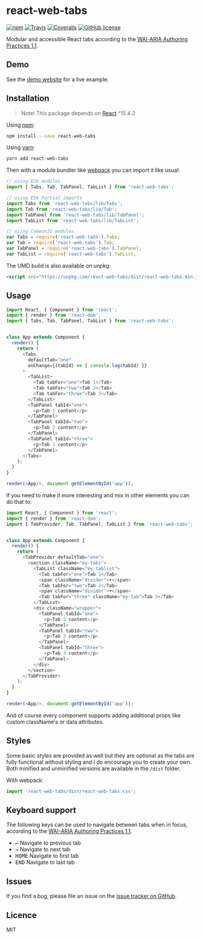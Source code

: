 # react-web-tabs
[![npm](https://img.shields.io/npm/v/react-web-tabs.svg?style=flat-square)](https://www.npmjs.com/package/react-web-tabs)
[![Travis](https://img.shields.io/travis/marcuslindfeldt/react-web-tabs.svg?style=flat-square)](https://travis-ci.org/marcuslindfeldt/react-web-tabs)
[![Coveralls](https://img.shields.io/coveralls/marcuslindfeldt/react-web-tabs.svg?style=flat-square)](https://coveralls.io/github/marcuslindfeldt/react-web-tabs?branch=master)
[![GitHub license](https://img.shields.io/badge/license-MIT-blue.svg?style=flat-square)](https://raw.githubusercontent.com/marcuslindfeldt/react-web-tabs/master/LICENSE)

Modular and accessible React tabs according to the [WAI-ARIA Authoring Practices 1.1](https://www.w3.org/TR/wai-aria-practices-1.1/#tabpanel).

## Demo
See the [demo website](https://react-web-tabs.firebaseapp.com/) for a live example.

## Installation
> Note! This package depends on [React](https://facebook.github.io/react/) ^15.4.2

Using [npm](https://www.npmjs.com/):
```bash
npm install --save react-web-tabs
```
Using [yarn](https://yarnpkg.com/en/):
```bash
yarn add react-web-tabs
```

Then with a module bundler like [webpack](https://webpack.js.org/) you can import it like usual:

```js
// using ES6 modules
import { Tabs, Tab, TabPanel, TabList } from 'react-web-tabs';

// using ES6 Partial imports
import Tabs from 'react-web-tabs/lib/Tabs';
import Tab from 'react-web-tabs/lib/Tab';
import TabPanel from 'react-web-tabs/lib/TabPanel';
import TabList from 'react-web-tabs/lib/TabList';

// using CommonJS modules
var Tabs = require('react-web-tabs').Tabs;
var Tab = require('react-web-tabs').Tab;
var TabPanel = require('react-web-tabs').TabPanel;
var TabList = require('react-web-tabs').TabList;
```

The UMD build is also available on unpkg:

```html
<script src="https://unpkg.com/react-web-tabs/dist/react-web-tabs.min.js"></script>
```

## Usage

```js
import React, { Component } from 'react';
import { render } from 'react-dom';
import { Tabs, Tab, TabPanel, TabList } from 'react-web-tabs';


class App extends Component {
  render() {
    return (
      <Tabs
        defaultTab="one"
        onChange={(tabId) => { console.log(tabId) }}
      >
        <TabList>
          <Tab tabFor="one">Tab 1</Tab>
          <Tab tabFor="two">Tab 2</Tab>
          <Tab tabFor="three">Tab 3</Tab>
        </TabList>
        <TabPanel tabId="one">
          <p>Tab 1 content</p>
        </TabPanel>
        <TabPanel tabId="two">
          <p>Tab 2 content</p>
        </TabPanel>
        <TabPanel tabId="three">
          <p>Tab 3 content</p>
        </TabPanel>
      </Tabs>
    );
  }
}

render(<App/>, document.getElementById('app'));
```

If you need to make it more interesting and mix in other elements you can do that to:

```js
import React, { Component } from 'react';
import { render } from 'react-dom';
import { TabProvider, Tab, TabPanel, TabList } from 'react-web-tabs';


class App extends Component {
  render() {
    return (
      <TabProvider defaultTab="one">
        <section className="my-tabs">
          <TabList className="my-tablist">
            <Tab tabFor="one">Tab 1</Tab>
            <span className="divider">•</span>
            <Tab tabFor="two">Tab 2</Tab>
            <span className="divider">•</span>
            <Tab tabFor="three" className="my-tab">Tab 3</Tab>
          </TabList>
          <div className="wrapper">
            <TabPanel tabId="one">
              <p>Tab 1 content</p>
            </TabPanel>
            <TabPanel tabId="two">
              <p>Tab 2 content</p>
            </TabPanel>
            <TabPanel tabId="three">
              <p>Tab 3 content</p>
            </TabPanel>
          </div>
        </section>
      </TabProvider>
    );
  }
}

render(<App/>, document.getElementById('app'));
```

And of course every component supports adding additional props like custom className's or data attributes.

## Styles

Some basic styles are provided as well but they are optional as the tabs are fully functional without styling and I do encourage you to create your own. Both minified and unminified versions are available in the `/dist` folder.

With webpack:
```js
import 'react-web-tabs/dist/react-web-tabs.css';
```

## Keyboard support
The following keys can be used to navigate between tabs when in focus, according to the [WAI-ARIA Authoring Practices 1.1](https://www.w3.org/TR/wai-aria-practices-1.1/#tabpanel).

* <kbd>←</kbd> Navigate to previous tab
* <kbd>→</kbd> Navigate to next tab
* <kbd>HOME</kbd> Navigate to first tab
* <kbd>END</kbd> Navigate to last tab

## Issues
If you find a bug, please file an issue on the [issue tracker on GitHub](https://github.com/marcuslindfeldt/react-web-tabs/issues).

## Licence
MIT
